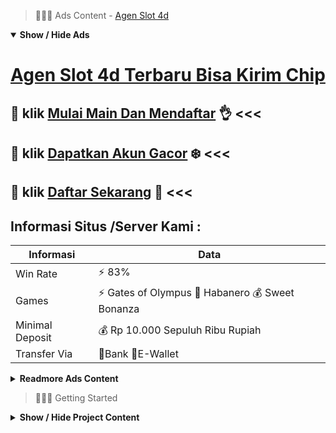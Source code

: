 > :red_circle::red_circle::red_circle: Ads Content - [Agen Slot 4d](https://atom.io/packages/agen-slot-4d)

<details open><summary><b>Show / Hide Ads</b></summary>

# [ Agen Slot 4d Terbaru Bisa Kirim Chip](https://atom.io/packages/agen-slot-4d)
## :radio_button: klik [Mulai Main Dan Mendaftar](https://165.22.51.218/tembak-ikan/) :ok_hand: <<< 
## :pushpin: klik [Dapatkan Akun Gacor](https://165.22.51.218/slot/microgaming/) :snowflake: <<< 
## :radio_button: klik [Daftar Sekarang](https://165.22.51.218/casino/) :cake: <<< 

## Informasi Situs /Server Kami : 

| Informasi  | Data |
| ------------- | ------------- |
| Win Rate  | ⚡ 83% |
| Games  | ⚡ Gates of Olympus 🔱 Habanero 💰 Sweet Bonanza |
| Minimal Deposit  | 💰 Rp 10.000 Sepuluh Ribu Rupiah |
| Transfer Via  | 🏅Bank 🏅E-Wallet |

<details><summary><b>Readmore Ads Content</b></summary>

## Table Of Content
- [Info Paling Gacor Daftar Slot](#daftar-slot)
- [Info Akurat Situs Judi Slot Promo Terbaru](#situs-judi-slot-promo-terbaru)
- [Rekomendasi Slot Online Pragmatic](#slot-online-pragmatic)
- [Toto Play Slot 4d](#slot-4d)
- [Tutorial Gacor Info Slot Gacor Hari Ini](#info-slot-gacor-hari-ini)
- [Bocoran Info Daftar Slot](#daftar-slot)

## Daftar Slot
Pelayanan Terbaik Dalam Semua Member, Menjadi member pada situs judi slot online terpercaya sangatlah beruntung sebab berbagai rupa ketengan bisa anda dapatkan dalam sana. Salah satunya service pilihan utama member aktif situs kami. Dengan sifat Live Chat anda mampu menghubungi bila pun karena Customer Service kita online 24 jam agar menyokong para member kami pakai membalas chat selaku sopan lalu ramah.
## Situs Judi Slot Promo Terbaru
Dengan menggunakan teknik maka strategi permainan yang baik, Anggota hendak bisa sama ringan memenangi mainan biar cuma serta mempergunakan modal minim. Peluang keunggulan yang pada bisa jauh kian hebat selanjutnya jauh bertambah menjanjikan, lalu para member pemula amat direkomendasikan agar memainkan game slot ini. Sebab pertunjukan ini kian menjanjikan agar para member yang mau bermain game judi ringan hadiah memperoleh ketangguhan hebat walaupun cuma punya modal sedikit. Permainan judi ini diartikan sebagai surganya untuk para penikmat mainan slot pula judi slot online.
## Slot Online Pragmatic
Banyak kemungkinan yang sudah disediakan selama punya keinginan permainan Slot Online dalam situs judi terpercaya. Anda mampu menyeleksi seluruh kualitas mainan slot dari provider games yang pilihan serta layanan ringan mulut selama 24 jam. Saudara bisa menciptakan kemungkinan terbesar untuk sanggup hadiah selama bermain jackpot slot. Situs link slot gacor Indonesia tentunya menjadi salah suatu yang paling dicari sehingga para Anggota mampu menunjuk situs Gacor yang kredibel serta terpercaya. Sekarang telah ada pakai menyampaikan jasa unggul jadi situs judi slot unggul maka online formal terbaru & terpercaya no 1 pada Indonesia.
## Slot 4d
Bertaruh dalam situs judi slot online setara pakai slot casino, dimana setiap pertunjukan yang ditawarkan memiliki RTP maka lantai volatilitas yang berbeda.Selisih dari proporsi RTP yaitu pendapatan yang diperoleh dari penyedia game, alhasil penyedia hendak senantiasa meraup ketengan yang besar. Apalagi batas demi ini peminat taruhan ini semakin lebih setiap harinya.Ribuan mainan yang ditawarkan sama situs judi online didominasi sama mainan slot. pasti terus-menerus sportsbook lagi taruhan kasino. Taruhan slot online mempunyai daya tarik yang hebat yaitu jackpot yang mampu dimenangkan. Hanya pakai mengambil risiko waktu kuantitas kecil, Saudara bisa hadiah ratusan kali lipat dari kuantitas taruhan Anda.Sedangkan agar pertunjukan slot, tersedia sejumlah mutu jackpot yang digunakan menjadi mainan yaitu: jackpot tetap, jackpot progresif, jackpot berganda lagi terakhir jackpot Jaringan. Tidak sabar agar menjuarai jackpot fantastis? acap daftar maka mainkan slot online dekat situs agentotoplay judi online terpercaya sama menjadi member lebih-lebih dahulu.
## Info Slot Gacor Hari Ini
RTP ialah suatu pendapatan dari hasil yang hendak diterima untuk pemain. Jika anda bermain di RTP slot senilai 96,77% bahwa kalian bisa memperoleh kesempatan keberhasilan yang tinggi, berparak apabila saudara permainan di mesin slot serta kualitas RTP slot online rendah, lalu peluang agar mendapatkan volatilitas dari game tersebut hendak sulit agar didapatkan.Pemain yang hendak berbuat taruhan di situs slot online mempunyai nilai betting yang berbeda-beda. Game slot online seimbang halnya pakai pertunjukan slot casino online yang membedakan hanya lantai RTP pula Volatilitas dari game slot.
## Daftar Slot
Sweet Bonanza Xmas merupakan slot online yang nggak hendak mengecewakan Anda, mempunyai banyak karakteristik salju menyenangkan, keunggulan yang hebat berikut grafik yang indah melebihi tipe originalnya pada slot Sweet Bonanza. Segera mainkan dengan capai kemenangannya dalam situs online terpercayca Agentotoplay.

</details>

</details>

> :red_circle::red_circle::red_circle: Getting Started

<details><summary><b>Show / Hide Project Content</b></summary>

#  Project Name / Title : 
ATPEngine Project #1
##  Getting Started : 
These instructions will get you a copy of the project up and running on your local machine for development and testing purposes. See deployment for notes on how to deploy the project on a live system.

##  Installation for ATPEngine Project #1 : 
A step by step guide that will tell you how to get the development environment up and running.
<ul><li>How to install #1</li><li>How to install #2</li><li>How to install #3</li><li>How to install #4</li><li>How to install #5</li><li>How to install #6</li></ul>

##  Usage : 
A few examples of useful commands and/or tasks.
<ul><li>Usage #1</li><li>Usage  #2</li><li>Usage  #3</li><li>Usage #4</li><li>Usage  #5</li><li>Usage  #6</li></ul>

##  Ads Links : 
Get To Know about our other ads.


[Singapore Togel Offline Mod Apk](https://atom.io/packages/singapore-togel)

[4dku Slot Offline Mod Apk](https://atom.io/packages/4dku-slot)

[Slot Demo Pragmatic Offline Mod Apk](https://atom.io/packages/slot-demo-pragmatic)

[Agen Slot Offline Mod Apk](https://atom.io/packages/agen-slot)

[Agen Judi Slot Offline Mod Apk](https://atom.io/packages/agen-judi-slot)

##  Additional Project That Can Be Usefull : 
Get To Know about our other projects.


[ATPEngine Project #1](https://atom.io/packages/atpengine-project-1)

##  Master Project : 
Incase you want to know more about our master project, please visit [ATPEngine Home Project](https://atom.io/packages/atpengine-home-project)

</details>

